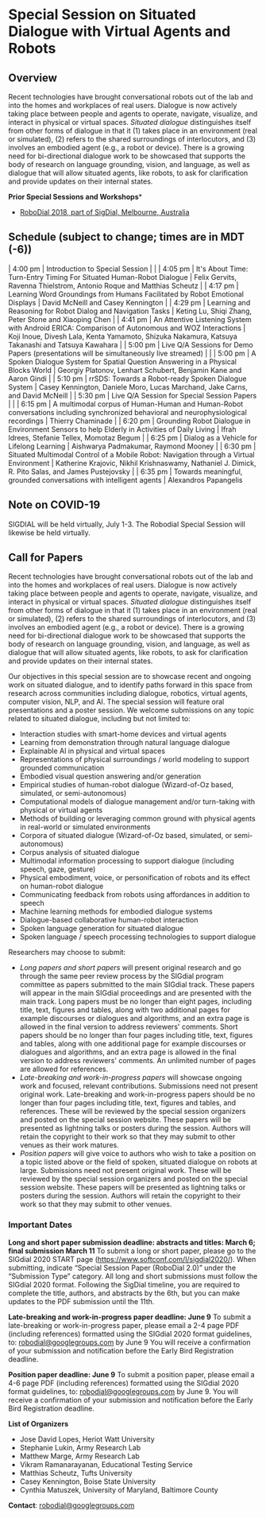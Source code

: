 # Special Session on Situated Dialogue with Virtual Agents and Robots

## Overview

Recent technologies have brought conversational robots out of the lab and into the homes and workplaces of real users. Dialogue is now actively taking place between people and agents to operate, navigate, visualize, and interact in physical or virtual spaces. *Situated dialogue* distinguishes itself from other forms of dialogue in that it (1) takes place in an environment (real or simulated), (2) refers to the shared surroundings of interlocutors, and (3) involves an embodied agent (e.g., a robot or device). There is a growing need for bi-directional dialogue work to be showcased that supports the body of research on language grounding, vision, and language, as well as dialogue that will allow situated agents, like robots, to ask for clarification and provide updates on their internal states.

**Prior Special Sessions and Workshops***

- [RoboDial 2018, part of SigDial, Melbourne, Australia](robodial2018.md)

## Schedule (subject to change; times are in MDT (-6))

| 4:00 pm  | Introduction to Special Session                                                                                                      |              |
| 4:05 pm  | It's About Time: Turn-Entry Timing For Situated Human-Robot Dialogue                                                                 | Felix Gervits, Ravenna Thielstrom, Antonio Roque and Matthias Scheutz                              |
| 4:17 pm  | Learning Word Groundings from Humans Facilitated by Robot Emotional Displays                                                         | David McNeill and Casey Kennington                                                                 |
| 4:29 pm  | Learning and Reasoning for Robot Dialog and Navigation Tasks                                                                         | Keting Lu, Shiqi Zhang, Peter Stone and Xiaoping Chen                                              |
| 4:41 pm  | An Attentive Listening System with Android ERICA: Comparison of Autonomous and WOZ Interactions                                      | Koji Inoue, Divesh Lala, Kenta Yamamoto, Shizuka Nakamura, Katsuya Takanashi and Tatsuya Kawahara  |
| 5:00 pm  | Live Q/A Sessions for Demo Papers (presentations will be simultaneously live streamed)                                               |                                                                                                    |
| 5:00 pm  | A Spoken Dialogue System for Spatial Question Answering in a Physical Blocks World                                                   | Georgiy Platonov, Lenhart Schubert, Benjamin Kane and Aaron Gindi                                  |
| 5:10 pm  | rrSDS: Towards a Robot-ready Spoken Dialogue System                                                                                  | Casey Kennington, Daniele Moro, Lucas Marchand, Jake Carns, and David McNeill                      |
| 5:30 pm  | Live Q/A Session for Special Session Papers                                                                                          |                                                                                                    |
| 6:15 pm  | A multimodal corpus of Human-Human and Human-Robot conversations including synchronized behavioral and neurophysiological recordings | Thierry Chaminade                                                                                  |
| 6:20 pm  | Grounding Robot Dialogue in Environment Sensors to help Elderly in Activities of Daily Living                                        | Ifrah Idrees, Stefanie Tellex, Momotaz Begum                                                       |
| 6:25 pm  | Dialog as a Vehicle for Lifelong Learning                                                                                            | Aishwarya Padmakumar, Raymond Mooney                                                               |
| 6:30 pm  | Situated Multimodal Control of a Mobile Robot: Navigation through a Virtual Environment                                              | Katherine Krajovic, Nikhil Krishnaswamy, Nathaniel J. Dimick, R. Pito Salas, and James Pustejovsky |
| 6:35 pm  | Towards meaningful, grounded conversations with intelligent agents                                                                   | Alexandros Papangelis    

## Note on COVID-19

SIGDIAL will be held virtually, July 1-3. The Robodial Special Session will likewise be held virtually.

## Call for Papers

Recent technologies have brought conversational robots out of the lab and into the homes and workplaces of real users. Dialogue is now actively taking place between people and agents to operate, navigate, visualize, and interact in physical or virtual spaces. *Situated dialogue* distinguishes itself from other forms of dialogue in that it (1) takes place in an environment (real or simulated), (2) refers to the shared surroundings of interlocutors, and (3) involves an embodied agent (e.g., a robot or device). There is a growing need for bi-directional dialogue work to be showcased that supports the body of research on language grounding, vision, and language, as well as dialogue that will allow situated agents, like robots, to ask for clarification and provide updates on their internal states.

Our objectives in this special session are to showcase recent and ongoing work on situated dialogue, and to identify paths forward in this space from research across communities including dialogue, robotics, virtual agents, computer vision, NLP, and AI. The special session will feature oral presentations and a poster session. We welcome submissions on any topic related to situated dialogue, including but not limited to:

- Interaction studies with smart-home devices and virtual agents
- Learning from demonstration through natural language dialogue
- Explainable AI in physical and virtual spaces
- Representations of physical surroundings / world modeling to support grounded communication
- Embodied visual question answering and/or generation
- Empirical studies of human-robot dialogue (Wizard-of-Oz based, simulated, or semi-autonomous)
- Computational models of dialogue management and/or turn-taking with physical or virtual agents
- Methods of building or leveraging common ground with physical agents in real-world or simulated environments
- Corpora of situated dialogue (Wizard-of-Oz based, simulated, or semi-autonomous)
- Corpus analysis of situated dialogue
- Multimodal information processing to support dialogue (including speech, gaze, gesture)
- Physical embodiment, voice, or personification of robots and its effect on human-robot dialogue
- Communicating feedback from robots using affordances in addition to speech
- Machine learning methods for embodied dialogue systems
- Dialogue-based collaborative human-robot interaction
- Spoken language generation for situated dialogue
- Spoken language / speech processing technologies to support dialogue

Researchers may choose to submit:

- *Long papers and short papers* will present original research and go through the same peer review process by the SIGdial program committee as papers submitted to the main SIGdial track. These papers will appear in the main SIGdial proceedings and are presented with the main track. Long papers must be no longer than eight pages, including title, text, figures and tables, along with two additional pages for example discourses or dialogues and algorithms, and an extra page is allowed in the final version to address reviewers' comments. Short papers should be no longer than four pages including title, text, figures and tables, along with one additional page for example discourses or dialogues and algorithms, and an extra page is allowed in the final version to address reviewers' comments. An unlimited number of pages are allowed for references. 
- *Late-breaking and work-in-progress papers* will showcase ongoing work and focused, relevant contributions. Submissions need not present original work. Late-breaking and work-in-progress papers should be no longer than four pages including title, text, figures and tables, and references. These will be reviewed by the special session organizers and posted on the special session website. These papers will be presented as lightning talks or posters during the session. Authors will retain the copyright to their work so that they may submit to other venues as their work matures.
- *Position papers* will give voice to authors who wish to take a position on a topic listed above or the field of spoken, situated dialogue on robots at large. Submissions need not present original work. These will be reviewed by the special session organizers and posted on the special session website.  These papers will be presented as lightning talks or posters during the session. Authors will retain the copyright to their work so that they may submit to other venues.


### Important Dates

**Long and short paper submission deadline: abstracts and titles: March 6; final submission March 11**
To submit a long or short paper, please go to the SIGdial 2020 START page (https://www.softconf.com/l/sigdial2020/). When submitting, indicate “Special Session Paper (RoboDial 2.0)” under the “Submission Type” category. All long and short submissions must follow the SIGdial 2020 format. Following the SigDial timeline, you are required to complete the title, authors, and abstracts by the 6th, but you can make updates to the PDF submission until the 11th. 

**Late-breaking and work-in-progress paper deadline: June 9** 
To submit a late-breaking or work-in-progress paper, please email a 2-4 page PDF (including references) formatted using the SIGdial 2020 format guidelines, to: robodial@googlegroups.com by June 9 You will receive a confirmation of your submission and notification before the Early Bird Registration deadline. 

**Position paper deadline: June 9** 
To submit a position paper, please email a 4-6 page PDF (including references) formatted using the SIGdial 2020 format guidelines, to: robodial@googlegroups.com by June 9. You will receive a confirmation of your submission and notification before the Early Bird Registration deadline. 

**List of Organizers**
- Jose David Lopes, Heriot Watt University
- Stephanie Lukin, Army Research Lab
- Matthew Marge, Army Research Lab
- Vikram Ramanarayanan, Educational Testing Service
- Matthias Scheutz, Tufts University
- Casey Kennington, Boise State University
- Cynthia Matuszek, University of Maryland, Baltimore County

**Contact**: robodial@googlegroups.com

  
